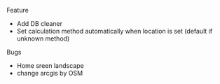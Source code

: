 Feature

- Add DB cleaner
- Set calculation method automatically when location is set (default if unknown method)

Bugs

- Home sreen landscape
- change arcgis by OSM